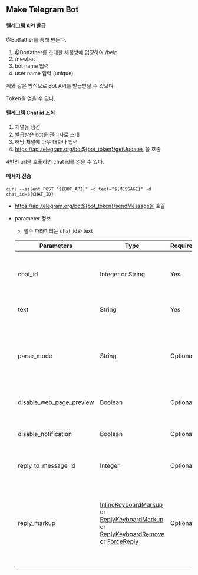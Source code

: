 ## Make Telegram Bot

#### 텔레그램 API 발급

@Botfather를 통해 만든다.

1. @Botfather를 초대한 채팅방에 입장하여 /help
2. /newbot
3. bot name 입력
4. user name 입력 (unique)

위와 같은 방식으로 Bot API를 발급받을 수 있으며, 

Token을 얻을 수 있다.



#### 텔레그램 Chat id 조회

1. 채널을 생성
2. 발급받은 bot을 관리자로 초대
3. 해당 채널에 아무 대화나 입력
4. https://api.telegram.org/bot${bot_token}/getUpdates 을 호출

4번의 url을 호출하면 chat id를 얻을 수 있다.



#### 메세지 전송

```shell
curl --silent POST "${BOT_API}" -d text="${MESSAGE}" -d chat_id=${CHAT_ID}
```

* https://api.telegram.org/bot${bot_token}/sendMessage을 호출

* parameter 정보

  * 필수 파라미터는 chat_id와 text

  | **Parameters**           | **Type**                                                     | **Required** | **Description**                                              |
  | ------------------------ | ------------------------------------------------------------ | ------------ | ------------------------------------------------------------ |
  | chat_id                  | Integer or String                                            | Yes          | Unique identifier for the target chat or username of the target channel (in the format `@channelusername`) |
  | text                     | String                                                       | Yes          | Text of the message to be sent                               |
  | parse_mode               | String                                                       | Optional     | Send [*Markdown*](https://core.telegram.org/bots/api#markdown-style) or [*HTML*](https://core.telegram.org/bots/api#html-style), if you want Telegram apps to show [bold, italic, fixed-width text or inline URLs](https://core.telegram.org/bots/api#formatting-options) in your bot's message. |
  | disable_web_page_preview | Boolean                                                      | Optional     | Disables link previews for links in this message             |
  | disable_notification     | Boolean                                                      | Optional     | Sends the message [silently](https://telegram.org/blog/channels-2-0#silent-messages). Users will receive a notification with no sound. |
  | reply_to_message_id      | Integer                                                      | Optional     | If the message is a reply, ID of the original message        |
  | reply_markup             | [InlineKeyboardMarkup](https://core.telegram.org/bots/api#inlinekeyboardmarkup) or [ReplyKeyboardMarkup](https://core.telegram.org/bots/api#replykeyboardmarkup) or [ReplyKeyboardRemove](https://core.telegram.org/bots/api#replykeyboardremove) or [ForceReply](https://core.telegram.org/bots/api#forcereply) | Optional     | Additional interface options. A JSON-serialized object for an [inline keyboard](https://core.telegram.org/bots#inline-keyboards-and-on-the-fly-updating), [custom reply keyboard](https://core.telegram.org/bots#keyboards), instructions to remove reply keyboard or to force a reply from the user. |



